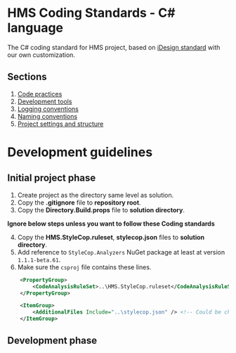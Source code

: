 # HMS Coding Standards - C# language
The C# coding standard for HMS project, based on [iDesign standard](http://www.idesign.net/) with our own customization.

## Sections
1. [Code practices](https://github.com/CloudHMS/HMS.CodingStandard/tree/fcfbaa9abf6361b3f29ad9ab359628b1a970497c/C%23/Coding%20practices)
2. [Development tools](https://github.com/CloudHMS/HMS.CodingStandard/tree/fcfbaa9abf6361b3f29ad9ab359628b1a970497c/C%23/Development%20tools)
3. [Logging conventions](https://github.com/CloudHMS/HMS.CodingStandard/tree/fcfbaa9abf6361b3f29ad9ab359628b1a970497c/C%23/Logging%20conventions)
4. [Naming conventions](https://github.com/CloudHMS/HMS.CodingStandard/tree/fcfbaa9abf6361b3f29ad9ab359628b1a970497c/C%23/Naming%20conventions)
5. [Project settings and structure](https://github.com/CloudHMS/HMS.CodingStandard/tree/fcfbaa9abf6361b3f29ad9ab359628b1a970497c/C%23/Project%20settings%20and%20structure)

# Development guidelines
## Initial project phase
1. Create project as the directory same level as solution.
2. Copy the **.gitignore** file to **repository root**.
3. Copy the **Directory.Build.props** file to **solution directory**.

**Ignore below steps unless you want to follow these Coding standards**

4. Copy the **HMS.StyleCop.ruleset**, **stylecop.json** files to **solution directory**.
5. Add reference to `StyleCop.Analyzers` NuGet package at least at version `1.1.1-beta.61`.
6. Make sure the `csproj` file contains these lines.
```xml
    <PropertyGroup>
        <CodeAnalysisRuleSet>..\HMS.StyleCop.ruleset</CodeAnalysisRuleSet> <!-- Could be changed depends on the location from the project to solution -->
    </PropertyGroup>

    <ItemGroup>
        <AdditionalFiles Include="..\stylecop.json" /> <!-- Could be changed depends on the location from the project to solution -->
    </ItemGroup>
```
## Development phase
